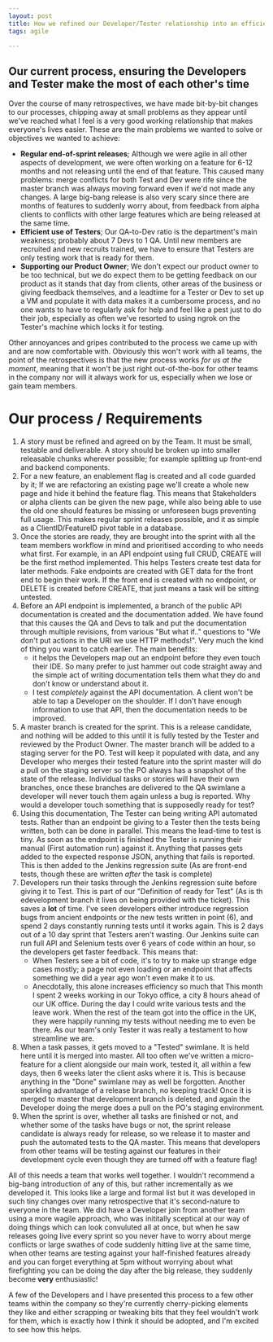 ```yaml
---
layout: post
title: How we refined our Developer/Tester relationship into an efficient process
tags: agile

---
```


## Our current process, ensuring the Developers and Tester make the most of each other's time

Over the course of many retrospectives, we have made bit-by-bit changes to our processes, chipping away at small problems as they appear until we've reached what I feel is a very good working relationship that makes everyone's lives easier. These are the main problems we wanted to solve or objectives we wanted to achieve:

  - **Regular end-of-sprint releases**; Although we were agile in all other aspects of development, we were often working on a feature for 6-12 months and not releasing until the end of that feature. This caused many problems: merge conflicts for both Test and Dev were rife since the master branch was always moving forward even if we'd not made any changes. A large big-bang release is also very scary since there are months of features to suddenly worry about, from feedback from alpha clients to conflicts with other large features which are being released at the same time. 
  - **Efficient use of Testers**; Our QA-to-Dev ratio is the department's main weakness; probably about 7 Devs to 1 QA. Until new members are recruited and new recruits trained, we have to ensure that Testers are only testing work that is ready for them.
  - **Supporting our Product Owner**; We don't expect our product owner to be too technical, but we do expect them to be getting feedback on our product as it stands that day from clients, other areas of the business or giving feedback themselves, and a leadtime for a Tester or Dev to set up a VM and populate it with data makes it a cumbersome process, and no one wants to have to regularly ask for help and feel like a pest just to do their job, especially as often we've resorted to using ngrok on the Tester's machine which locks it for testing.

Other annoyances and gripes contributed to the process we came up with and are now comfortable with. Obviously this won't work with all teams, the point of the retrospectives is that the new process works _for us at the moment_, meaning that it won't be just right out-of-the-box for other teams in the company nor will it always work for us, especially when we lose or gain team members.

# Our process / Requirements

1. A story must be refined and agreed on by the Team. It must be small, testable and deliverable. A story should be broken up into smaller releasable chunks wherever possible; for example splitting up front-end and backend components.
2. For a new feature, an enablement flag is created and all code guarded by it; If we are refactoring an existing page we'll create a whole new page and hide it behind the feature flag. This means that Stakeholders or alpha clients can be given the new page, while also being able to use the old one should features be missing or unforeseen bugs preventing full usage. This makes regular sprint releases possible, and it as simple as a ClientID/FeatureID pivot table in a database.
3. Once the stories are ready, they are brought into the sprint with all the team members workflow in mind and prioritised according to who needs what first. For example, in an API endpoint using full CRUD, CREATE will be the first method implemented. This helps Testers create test data for later methods. Fake endpoints are created with GET data for the front end to begin their work. If the front end is created with no endpoint, or DELETE is created before CREATE, that just means a task will be sitting untested.
4. Before an API endpoint is implemented, a branch of the public API documentation is created and the documentation added. We have found that this causes the QA and Devs to talk and put the documentation through multiple revisions, from various "But what if.." questions to "We don't put actions in the URI we use HTTP methods!". Very much the kind of thing you want to catch earlier. The main benefits:
   * it helps the Developers map out an endpoint before they even touch their IDE. So many prefer to just hammer out code straight away and the simple act of writing documentation tells them what they do and don't know or understand about it.
   * I test _completely_ against the API documentation. A client won't be able to tap a Developer on the shoulder. If I don't have enough information to use that API, then the documentation needs to be improved. 
5. A master branch is created for the sprint. This is a release candidate, and nothing will be added to this until it is fully tested by the Tester and reviewed by the Product Owner. The master branch will be added to a staging server for the PO. Test will keep it populated with data, and any Developer who merges their tested feature into the sprint master will do a pull on the staging server so the PO always has a snapshot of the state of the release. Individual tasks or stories will have their own branches, once these branches are delivered to the QA swimlane a developer will never touch them again unless a bug is reported. Why would a developer touch something that is supposedly ready for test?
6. Using this documentation, The Tester can being writing API automated tests. Rather than an endpoint be giving to a Tester then the tests being written, both can be done in parallel. This means the lead-time to test is tiny. As soon as the endpoint is finished the Tester is running their manual (First automation run) against it. Anything that passes gets added to the expected response JSON, anything that fails is reported. This is then added to the Jenkins regression suite (As are front-end tests, though these are written _after_ the task is complete)
7. Developers run their tasks through the Jenkins regression suite before giving it to Test. This is part of our "Definition of ready for Test" (As is th edevelopment branch it lives on being provided with the ticket). This saves a **lot** of time. I've seen developers either introduce regression bugs from ancient endpoints or the new tests written in point (6), and spend 2 days constantly running tests until it works again. This is 2 days out of a 10 day sprint that Testers aren't wasting. Our Jenkins suite can run full API and Selenium tests over 6 years of code within an hour, so the developers get faster feedback. This means that:
   * When Testers see a bit of code, it's to try to make up strange edge cases mostly; a page not even loading or an endpoint that affects something we did a year ago won't even make it to us.
   * Anecdotally, this alone increases efficiency so much that This month I spent 2 weeks working in our Tokyo office, a city 8 hours ahead of our UK office. During the day I could write various tests and the leave work. When the rest of the team got into the office in the UK, they were happily running my tests without needing me to even be there. As our team's only Tester it was really a testament to how streamline we are.
8. When a task passes, it gets moved to a "Tested" swimlane. It is held here until it is merged into master. All too often we've written a micro-feature for a client alongside our main work, tested it, all within a few days, then 6 weeks later the client asks where it is. This is because anything in the "Done" swimlane may as well be forgotten. Another sparkling advantage of a release branch, no keeping track! Once it is merged to master that development branch is deleted, and again the Developer doing the merge does a pull on the PO's staging environment.
9. When the sprint is over, whether all tasks are finished or not, and whether some of the tasks have bugs or not, the sprint release candidate is always ready for release, so we release it to master and push the automated tests to the QA master. This means that developers from other teams will be testing against our features in their development cycle even though they are turned off with a feature flag!


All of this needs a team that works well together. I wouldn't recommend a big-bang introduction of any of this, but rather incrementally as we developed it. This looks like a large and formal list but it was developed in such tiny changes over many retrospective that it's second-nature to everyone in the team. We did have a Developer join from another team using a more wagile approach, who was inititally sceptical at our way of doing things which can look convuluted all at once, but when he saw releases going live every sprint so you never have to worry about merge conflicts or large swathes of code suddenly hitting live at the same time, when other teams are testing against your half-finished features already and you can forget everything at 5pm without worrying about what firefighting you can be doing the day after the big release, they suddenly become **very** enthusiastic!

A few of the Developers and I have presented this process to a few other teams within the company so they're currently cherry-picking elements they like and either scrapping or tweaking bits that they feel wouldn't work for them, which is exactly how I think it should be adopted, and I'm excited to see how this helps.


